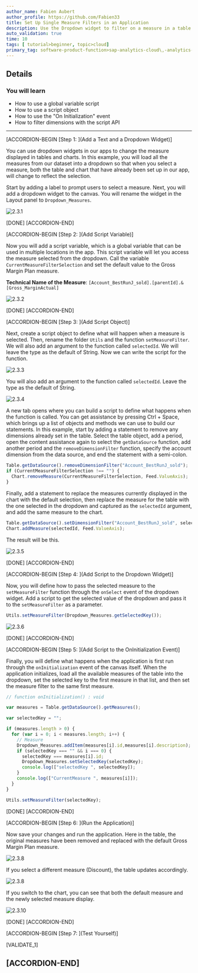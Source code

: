 ```yaml
---
author_name: Fabien Aubert
author_profile: https://github.com/Fabien33
title: Set Up Single Measure Filters in an Application
description: Use the Dropdown widget to filter on a measure in a table at runtime
auto_validation: true
time: 10
tags: [ tutorial>beginner, topic>cloud]
primary_tag: software-product-function>sap-analytics-cloud\,-analytics-designer
---
```


<!-- ## Prerequisites
 - Prerequisite 1
 - Prerequisite 2 -->

## Details
### You will learn
  - How to use a global variable script
  - How to use a script object
  - How to use the "On Initialization" event
  - How to filter dimensions with the script API

<!-- Add additional information: Background information, longer prerequisites -->

---

[ACCORDION-BEGIN [Step 1: ](Add a Text and a Dropdown Widget)]

You can use dropdown widgets in our apps to change the measure displayed in tables and charts. In this example, you will load all the measures from our dataset into a dropdown so that when you select a measure, both the table and chart that have already been set up in our app, will change to reflect the selection.

Start by adding a label to prompt users to select a measure. Next, you will add a dropdown widget to the canvas. You will rename the widget in the Layout panel to `Dropdown_Measures`.

![2.3.1](2.3.1.png)

[DONE]
[ACCORDION-END]

[ACCORDION-BEGIN [Step 2: ](Add Script Variable)]

Now you will add a script variable, which is a global variable that can be used in multiple locations in the app. This script variable will let you access the measure selected from the dropdown. Call the variable `CurrentMeasureFilterSelection` and set the default value to the Gross Margin Plan measure.

**Technical Name of the Measure**:  `[Account_BestRunJ_sold].[parentId].&[Gross_MarginActual]`

![2.3.2](2.3.2.png)

[DONE]
[ACCORDION-END]


[ACCORDION-BEGIN [Step 3: ](Add Script Object)]

Next, create a script object to define what will happen when a measure is selected. Then, rename the folder `Utils` and the function `setMeasureFilter`. We will also add an argument to the function called `selectedId`. We will leave the type as the default of String. Now we can write the script for the function.

![2.3.3](2.3.3.png)

You will also add an argument to the function called `selectedId`. Leave the type as the default of String.

![2.3.4](2.3.4.png)

A new tab opens where you can build a script to define what happens when the function is called. You can get assistance by pressing Ctrl + Space, which brings up a list of objects and methods we can use to build our statements. In this example, start by adding a statement to remove any dimensions already set in the table. Select the table object, add a period, open the content assistance again to select the `getDataSource` function, add another period and the `removeDimensionFilter` function, specify the account dimension from the data source, and end the statement with a semi-colon.

``` JavaScript
Table.getDataSource().removeDimensionFilter("Account_BestRunJ_sold");
if (CurrentMeasureFilterSelection !== "") {
  Chart.removeMeasure(CurrentMeasureFilterSelection, Feed.ValueAxis);
}
```

Finally, add a statement to replace the measures currently displayed in the chart with the default selection, then replace the measure for the table with the one selected in the dropdown and captured as the `selectedId` argument, and add the same measure to the chart.

``` JavaScript
Table.getDataSource().setDimensionFilter("Account_BestRunJ_sold", selectedId);
Chart.addMeasure(selectedId, Feed.ValueAxis);
```

The result will be this.

![2.3.5](2.3.5.png)

[DONE]
[ACCORDION-END]

[ACCORDION-BEGIN [Step 4: ](Add Script to the Dropdown Widget)]

Now, you will define how to pass the selected measure to the `setMeasureFilter` function through the `onSelect` event of the dropdown widget. Add a script to get the selected value of the dropdown and pass it to the `setMeasureFilter` as a parameter.

``` JavaScript
Utils.setMeasureFilter(Dropdown_Measures.getSelectedKey());
```

![2.3.6](2.3.6.png)

[DONE]
[ACCORDION-END]

[ACCORDION-BEGIN [Step 5: ](Add Script to the OnInitialization Event)]

Finally, you will define what happens when the application is first run through the `onInitialization` event of the canvas itself. When the application initializes, load all the available measures of the table into the dropdown, set the selected key to the first measure in that list, and then set the measure filter to the same first measure.

``` JavaScript
// function onInitialization() : void

var measures = Table.getDataSource().getMeasures();

var selectedKey = "";

if (measures.length > 0) {
  for (var i = 0; i < measures.length; i++) {
    // Measure
    Dropdown_Measures.addItem(measures[i].id,measures[i].description);
    if (selectedKey === "" && i === 0) {
      selectedKey === measures[i].id;
      Dropdown_Measures.setSelectedKey(selectedKey);
      console.log(["selectedKey ", selectedKey]);
    }
    console.log(["CurrentMeasure ", measures[i]]);
  }
}

Utils.setMeasureFilter(selectedKey);
```

[DONE]
[ACCORDION-END]

[ACCORDION-BEGIN [Step 6: ](Run the Application)]

Now save your changes and run the application. Here in the table, the original measures have been removed and replaced with the default Gross Margin Plan measure.

![2.3.8](2.3.8.png)

If you select a different measure (Discount), the table updates accordingly.

![2.3.8](2.3.9.png)

If you switch to the chart, you can see that both the default measure and the newly selected measure display.

![2.3.10](2.3.10.png)

[DONE]
[ACCORDION-END]

[ACCORDION-BEGIN [Step 7: ](Test Yourself)]

[VALIDATE_1]

[ACCORDION-END]
---
